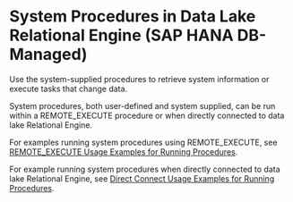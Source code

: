 <!-- loiobd463cb19286429886d3cebd23efc3d5 -->

# System Procedures in Data Lake Relational Engine \(SAP HANA DB-Managed\)

Use the system-supplied procedures to retrieve system information or execute tasks that change data.



System procedures, both user-defined and system supplied, can be run within a REMOTE\_EXECUTE procedure or when directly connected to data lake Relational Engine.

For examples running system procedures using REMOTE\_EXECUTE, see [REMOTE\_EXECUTE Usage Examples for Running Procedures](remote-execute-usage-examples-for-running-procedures-3e7f86d.md).

For example running system procedures when directly connected to data lake Relational Engine, see [Direct Connect Usage Examples for Running Procedures](direct-connect-usage-examples-for-running-procedures-86c4801.md).

